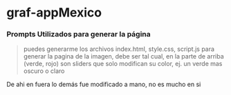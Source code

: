 # graf-appMexico

### Prompts Utilizados para generar la página

> puedes generarme los archivos index.html, style.css, script.js para generar la pagina de la imagen, debe ser tal cual, en la parte de arriba (verde, rojo) son sliders que solo modifican su color, ej. un verde mas oscuro o claro

De ahi en fuera lo demás fue modificado a mano, no es mucho en si
